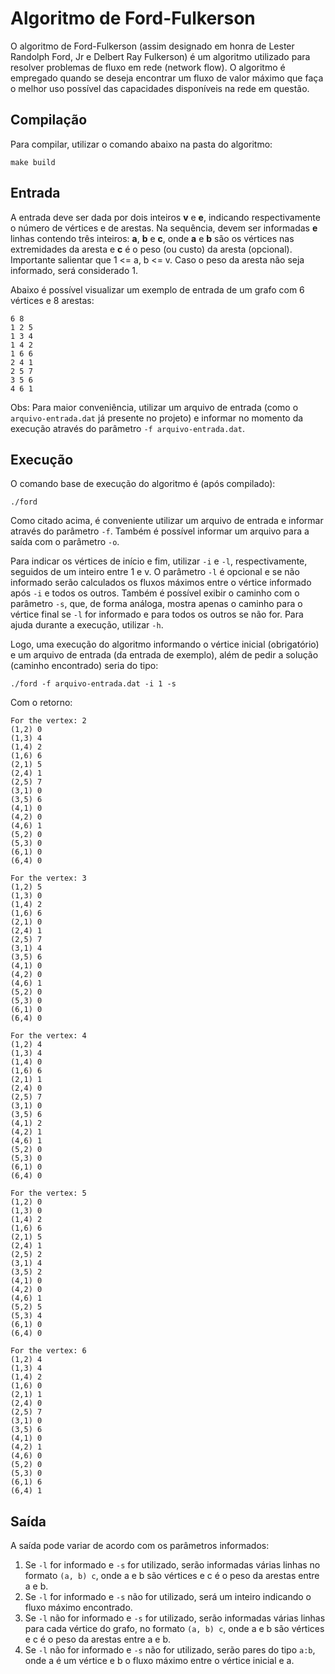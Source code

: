 # Algoritmo de Ford-Fulkerson

O algoritmo de Ford-Fulkerson (assim designado em honra de Lester Randolph Ford, Jr e Delbert Ray Fulkerson) é um algoritmo utilizado para resolver problemas de fluxo em rede (network flow). O algoritmo é empregado quando se deseja encontrar um fluxo de valor máximo que faça o melhor uso possível das capacidades disponíveis na rede em questão.

## Compilação

Para compilar, utilizar o comando abaixo na pasta do algoritmo:

``make build``

## Entrada

A entrada deve ser dada por dois inteiros **v** e **e**, indicando respectivamente o número de vértices e de arestas. Na sequência, devem ser informadas **e** linhas contendo três inteiros: **a**, **b** e **c**, onde **a** e **b** são os vértices nas extremidades da aresta e **c** é o peso (ou custo) da aresta (opcional). Importante salientar que 1 <= a, b <= v. Caso o peso da aresta não seja informado, será considerado 1.

Abaixo é possível visualizar um exemplo de entrada de um grafo com 6 vértices e 8 arestas:

```
6 8
1 2 5
1 3 4
1 4 2
1 6 6
2 4 1
2 5 7
3 5 6
4 6 1
```

Obs: Para maior conveniência, utilizar um arquivo de entrada (como o ``arquivo-entrada.dat`` já presente no projeto) e informar no momento da execução através do parâmetro ``-f arquivo-entrada.dat``.

## Execução

O comando base de execução do algoritmo é (após compilado):

``./ford``

Como citado acima, é conveniente utilizar um arquivo de entrada e informar através do parâmetro ``-f``. Também é possível informar um arquivo para a saída com o parâmetro ``-o``.

Para indicar os vértices de início e fim, utilizar ``-i`` e ``-l``, respectivamente, seguidos de um inteiro entre 1 e v. O parâmetro ``-l`` é opcional e se não informado serão calculados os fluxos máximos entre o vértice informado após ``-i`` e todos os outros. Também é possível exibir o caminho com o parâmetro ``-s``, que, de forma análoga, mostra apenas o caminho para o vértice final se ``-l`` for informado e para todos os outros se não for. Para ajuda durante a execução, utilizar ``-h``.

Logo, uma execução do algoritmo informando o vértice inicial (obrigatório) e um arquivo de entrada (da entrada de exemplo), além de pedir a solução (caminho encontrado) seria do tipo:

``./ford -f arquivo-entrada.dat -i 1 -s``

Com o retorno:

```
For the vertex: 2
(1,2) 0
(1,3) 4
(1,4) 2
(1,6) 6
(2,1) 5
(2,4) 1
(2,5) 7
(3,1) 0
(3,5) 6
(4,1) 0
(4,2) 0
(4,6) 1
(5,2) 0
(5,3) 0
(6,1) 0
(6,4) 0

For the vertex: 3
(1,2) 5
(1,3) 0
(1,4) 2
(1,6) 6
(2,1) 0
(2,4) 1
(2,5) 7
(3,1) 4
(3,5) 6
(4,1) 0
(4,2) 0
(4,6) 1
(5,2) 0
(5,3) 0
(6,1) 0
(6,4) 0

For the vertex: 4
(1,2) 4
(1,3) 4
(1,4) 0
(1,6) 6
(2,1) 1
(2,4) 0
(2,5) 7
(3,1) 0
(3,5) 6
(4,1) 2
(4,2) 1
(4,6) 1
(5,2) 0
(5,3) 0
(6,1) 0
(6,4) 0

For the vertex: 5
(1,2) 0
(1,3) 0
(1,4) 2
(1,6) 6
(2,1) 5
(2,4) 1
(2,5) 2
(3,1) 4
(3,5) 2
(4,1) 0
(4,2) 0
(4,6) 1
(5,2) 5
(5,3) 4
(6,1) 0
(6,4) 0

For the vertex: 6
(1,2) 4
(1,3) 4
(1,4) 2
(1,6) 0
(2,1) 1
(2,4) 0
(2,5) 7
(3,1) 0
(3,5) 6
(4,1) 0
(4,2) 1
(4,6) 0
(5,2) 0
(5,3) 0
(6,1) 6
(6,4) 1
```

## Saída

A saída pode variar de acordo com os parâmetros informados:
 1. Se ``-l`` for informado e ``-s`` for utilizado, serão informadas várias linhas no formato ``(a, b) c``, onde a e b são vértices e c é o peso da arestas entre a e b.
 2. Se ``-l`` for informado e ``-s`` não for utilizado, será um inteiro indicando o fluxo máximo encontrado.
 3. Se ``-l`` não for informado e ``-s`` for utilizado, serão informadas várias linhas para cada vértice do grafo, no formato ``(a, b) c``, onde a e b são vértices e c é o peso da arestas entre a e b.
 4. Se ``-l`` não for informado e ``-s`` não for utilizado, serão pares do tipo ``a:b``, onde a é um vértice e b o fluxo máximo entre o vértice inicial e a.
